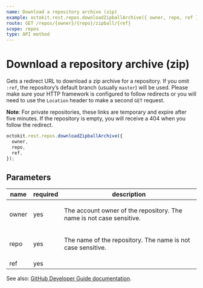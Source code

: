 ```yaml
---
name: Download a repository archive (zip)
example: octokit.rest.repos.downloadZipballArchive({ owner, repo, ref })
route: GET /repos/{owner}/{repo}/zipball/{ref}
scope: repos
type: API method
---
```


# Download a repository archive (zip)

Gets a redirect URL to download a zip archive for a repository. If you omit `:ref`, the repository’s default branch (usually
`master`) will be used. Please make sure your HTTP framework is configured to follow redirects or you will need to use
the `Location` header to make a second `GET` request.

**Note**: For private repositories, these links are temporary and expire after five minutes. If the repository is empty, you will receive a 404 when you follow the redirect.

```js
octokit.rest.repos.downloadZipballArchive({
  owner,
  repo,
  ref,
});
```

## Parameters

<table>
  <thead>
    <tr>
      <th>name</th>
      <th>required</th>
      <th>description</th>
    </tr>
  </thead>
  <tbody>
    <tr><td>owner</td><td>yes</td><td>

The account owner of the repository. The name is not case sensitive.

</td></tr>
<tr><td>repo</td><td>yes</td><td>

The name of the repository. The name is not case sensitive.

</td></tr>
<tr><td>ref</td><td>yes</td><td>

</td></tr>
  </tbody>
</table>

See also: [GitHub Developer Guide documentation](https://docs.github.com/rest/reference/repos#download-a-repository-archive).
